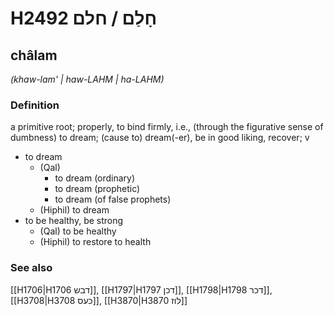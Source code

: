 # H2492 חָלַם / חלם

## châlam

_(khaw-lam' | haw-LAHM | ha-LAHM)_

### Definition

a primitive root; properly, to bind firmly, i.e., (through the figurative sense of dumbness) to dream; (cause to) dream(-er), be in good liking, recover; v

- to dream
  - (Qal)
    - to dream (ordinary)
    - to dream (prophetic)
    - to dream (of false prophets)
  - (Hiphil) to dream
- to be healthy, be strong
  - (Qal) to be healthy
  - (Hiphil) to restore to health

### See also

[[H1706|H1706 דבש]], [[H1797|H1797 דכן]], [[H1798|H1798 דכר]], [[H3708|H3708 כעס]], [[H3870|H3870 לוז]]

